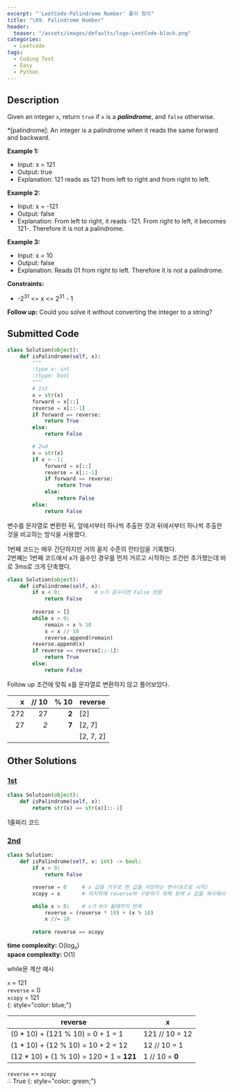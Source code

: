```yaml
---
excerpt: "'LeetCode-Palindrome Number' 풀이 정리"
title: "\09. Palindrome Number"
header:
  teaser: "/assets/images/defaults/logo-LeetCode-black.png"
categories:
  - Leetcode
tags:
  - Coding Test
  - Easy
  - Python
---
```


## <i class="fa-solid fa-file-lines"></i> Description

Given an integer `x`, return `true` if `x` is a ***palindrome***, and `false` otherwise.

*[palindrome]: An integer is a palindrome when it reads the same forward and backward.


**Example 1:**

- Input: x = 121
- Output: true
- Explanation: 121 reads as 121 from left to right and from right to left.

**Example 2:**

- Input: x = -121
- Output: false
- Explanation: From left to right, it reads -121. From right to left, it becomes 121-. Therefore it is not a palindrome.

**Example 3:**

- Input: x = 10
- Output: false
- Explanation: Reads 01 from right to left. Therefore it is not a palindrome.

**Constraints:**

- -2<sup>31</sup> <= x <= 2<sup>31</sup> - 1

**Follow up:** Could you solve it without converting the integer to a string?

## <i class="fa-solid fa-cloud-arrow-up"></i> Submitted Code

```python
class Solution(object):
    def isPalindrome(self, x):
        """
        :type x: int
        :rtype: bool
        """
        # 1st
        x = str(x)
        forward = x[::]
        reverse = x[::-1]
        if forward == reverse:
            return True
        else:
            return False

        # 2nd
        x = str(x)
        if x > -1:
            forward = x[::]
            reverse = x[::-1]
            if forward == reverse:
                return True
            else:
                return False
        else:
            return False
```

변수를 문자열로 변환한 뒤, 앞에서부터 하나씩 추출한 것과 뒤에서부터 하나씩 추출한 것을 비교하는 방식을 사용했다. 

1번째 코드는 매우 간단하지만 거의 꼴지 수준의 런타임을 기록했다.   
2번째는 1번째 코드에서 x가 음수인 경우를 먼저 거르고 시작하는 조건만 추가했는데 바로 3ms로 크게 단축했다.
<br>

```python
class Solution(object):
    def isPalindrome(self, x):
        if x < 0:           # x가 음수이면 False 반환
            return False
        
        reverse = []
        while x > 9:
            remain = x % 10
            x = x // 10
            reverse.append(remain)
        reverse.append(x)
        if reverse == reverse[::-1]:
            return True
        else:
            return False
```

Follow up 조건에 맞춰 x를 문자열로 변환하지 않고 풀어보았다.    

|   x |   // 10 |  % 10 | reverse   |
|----:|--------:|------:|-----------|
| 272 |      27 | **2** | \[2]      |
|  27 |     *2* | **7** | [2, 7]    |
|     |         |       | [2, 7, 2] |

## <i class="fa-solid fa-flask"></i> Other Solutions

### <a href="[링크](https://leetcode.com/problems/palindrome-number/solutions/4795373/why-not-1-line-of-code-python-python3-c-esxj9/)" target="_blank">1st</a>

```python
class Solution(object):
    def isPalindrome(self, x):
        return str(x) == str(x)[::-1]
```

1줄짜리 코드

### <a href="[링크](https://leetcode.com/problems/palindrome-number/solutions/6044650/video-using-remainder/)" target="_blank">2nd</a>

```python
class Solution:
    def isPalindrome(self, x: int) -> bool:
        if x < 0:         
            return False

        reverse = 0     # x 값을 거꾸로 한 값을 저장하는 변수(0으로 시작)
        xcopy = x       # 마지막에 reverse와 구분하기 위해 원래 x 값을 복사해서 저장

        while x > 0:    # x가 0이 될때까지 반복
            reverse = (reverse * 10) + (x % 10)
            x //= 10
        
        return reverse == xcopy
```     
<i class="fa-solid fa-clock"></i> **time complexity:** O(log<sub>x</sub>)  
<i class="fa-solid fa-memory"></i> **space complexity:** O(1)        

while문 계산 예시

`x` = 121    
`reverse` = 0   
`xcopy` = 121   
{: style="color: blue;"}

| reverse                                   | x               |
|-------------------------------------------|-----------------|
| (0 \* 10) + (121 % 10) = 0 + 1 = 1        | 121 // 10 = 12  |
| (1 \* 10) + (12 % 10) = 10 + 2 = 12       | 12 // 10 = 1    |
| (12 \* 10) + (1 % 10) = 120 + 1 = **121** | 1 // 10 = **0** |

`reverse` == `xcopy`      
∴ True
{: style="color: green;"}